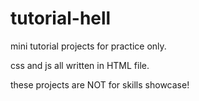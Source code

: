 # tutorial-hell

mini tutorial projects for practice only.

css and js all written in HTML file.

these projects are NOT for skills showcase!
 
